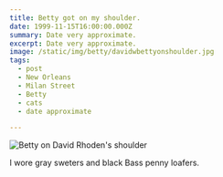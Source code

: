 ```yaml
---
title: Betty got on my shoulder.
date: 1999-11-15T16:00:00.000Z
summary: Date very approximate.
excerpt: Date very approximate.
image: /static/img/betty/davidwbettyonshoulder.jpg
tags:
  - post 
  - New Orleans
  - Milan Street
  - Betty
  - cats
  - date approximate

---
```


![Betty on David Rhoden's shoulder](/static/img/betty/davidwbettyonshoulder.jpg "Betty on David Rhoden's shoulder")

I wore gray sweters and black Bass penny loafers.